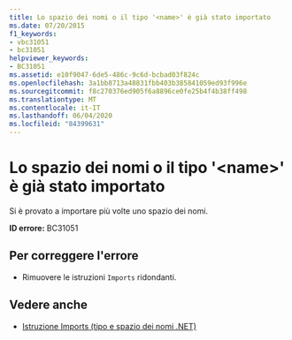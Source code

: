 ```yaml
---
title: Lo spazio dei nomi o il tipo '<name>' è già stato importato
ms.date: 07/20/2015
f1_keywords:
- vbc31051
- bc31051
helpviewer_keywords:
- BC31051
ms.assetid: e10f9047-6de5-486c-9c6d-bcbad03f824c
ms.openlocfilehash: 3a1bb8713a48831fbb403b385841059ed93f996e
ms.sourcegitcommit: f8c270376ed905f6a8896ce0fe25b4f4b38ff498
ms.translationtype: MT
ms.contentlocale: it-IT
ms.lasthandoff: 06/04/2020
ms.locfileid: "84399631"
---
```

# <a name="namespace-or-type-name-has-already-been-imported"></a>Lo spazio dei nomi o il tipo '\<name>' è già stato importato
Si è provato a importare più volte uno spazio dei nomi.  
  
 **ID errore:** BC31051  
  
## <a name="to-correct-this-error"></a>Per correggere l'errore  
  
- Rimuovere le istruzioni `Imports` ridondanti.  
  
## <a name="see-also"></a>Vedere anche

- [Istruzione Imports (tipo e spazio dei nomi .NET)](../language-reference/statements/imports-statement-net-namespace-and-type.md)
